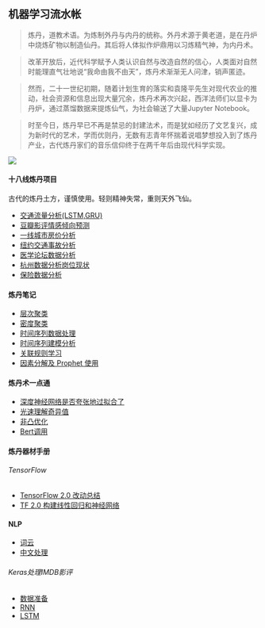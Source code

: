 ## 机器学习流水帐
> 炼丹，道教术语。为炼制外丹与内丹的统称。外丹术源于黄老道，是在丹炉中烧炼矿物以制造仙丹。其后将人体拟作炉鼎用以习炼精气神，为内丹术。

> 改革开放后，近代科学赋予人类认识自然与改造自然的信心，人类面对自然时能理直气壮地说“我命由我不由天”，炼丹术渐渐无人问津，销声匿迹。

> 然而，二十一世纪初期，随着计划生育的落实和袁隆平先生对现代农业的推动，社会资源和信息出现大量冗余，炼丹术再次兴起，西洋法师们以显卡为丹炉，通过蒸馏数据来提炼仙气，为社会输送了大量Jupyter Notebook。

> 时至今日，炼丹早已不再是禁忌的封建法术，而是犹如经历了文艺复兴，成为新时代的艺术，学而优则丹，无数有志青年怀揣着说唱梦想投入到了炼丹产业，古代炼丹家们的音乐信仰终于在两千年后由现代科学实现。


![](https://github.com/weiyunchen/weiyunchen.github.io/blob/master/fm.png)


#### 十八线炼丹项目
古代的炼丹土方，谨慎使用。轻则精神失常，重则天外飞仙。
- [交通流量分析(LSTM,GRU)](https://nbviewer.jupyter.org/github/weiyunchen/weiyunchen.github.io/blob/master/%E7%AE%80%E5%8D%95%E5%B0%8F%E9%A1%B9%E7%9B%AE/%E4%BA%A4%E9%80%9A%E6%B5%81%E9%87%8F%E5%88%86%E6%9E%90(LSTM%2CGRU).ipynb)
- [豆瓣影评情感倾向预测](https://nbviewer.jupyter.org/github/weiyunchen/weiyunchen.github.io/blob/master/%E7%AE%80%E5%8D%95%E5%B0%8F%E9%A1%B9%E7%9B%AE/%E8%B1%86%E7%93%A3%E5%BD%B1%E8%AF%84%E6%83%85%E6%84%9F%E5%80%BE%E5%90%91%E9%A2%84%E6%B5%8B.ipynb)
- [一线城市房价分析](https://nbviewer.jupyter.org/github/weiyunchen/weiyunchen.github.io/blob/master/%E7%AE%80%E5%8D%95%E5%B0%8F%E9%A1%B9%E7%9B%AE/%E4%B8%80%E7%BA%BF%E5%9F%8E%E5%B8%82%E6%88%BF%E4%BB%B7%E5%88%86%E6%9E%90.ipynb)
- [纽约交通事故分析](https://nbviewer.jupyter.org/github/weiyunchen/weiyunchen.github.io/blob/master/%E7%AE%80%E5%8D%95%E5%B0%8F%E9%A1%B9%E7%9B%AE/%E7%BA%BD%E7%BA%A6%E4%BA%A4%E9%80%9A%E4%BA%8B%E6%95%85%E5%88%86%E6%9E%90.ipynb)
- [医学论坛数据分析](https://nbviewer.jupyter.org/github/weiyunchen/weiyunchen.github.io/blob/master/%E7%AE%80%E5%8D%95%E5%B0%8F%E9%A1%B9%E7%9B%AE/%E5%8C%BB%E5%AD%A6%E8%AE%BA%E5%9D%9B%E7%9A%84%E6%95%B0%E6%8D%AE%E5%88%86%E6%9E%90.ipynb)
- [杭州数据分析岗位现状](https://nbviewer.jupyter.org/github/weiyunchen/weiyunchen.github.io/blob/master/%E7%AE%80%E5%8D%95%E5%B0%8F%E9%A1%B9%E7%9B%AE/%E6%9D%AD%E5%B7%9E%E6%95%B0%E6%8D%AE%E5%88%86%E6%9E%90%E5%B2%97%E7%8E%B0%E7%8A%B6%E5%88%86%E6%9E%90.ipynb)
- [保险数据分析](https://nbviewer.jupyter.org/github/weiyunchen/weiyunchen.github.io/blob/master/%E7%AE%80%E5%8D%95%E5%B0%8F%E9%A1%B9%E7%9B%AE/%E4%BF%9D%E9%99%A9%E6%95%B0%E6%8D%AE%E5%88%86%E6%9E%90.ipynb)
#### 炼丹笔记
- [层次聚类](https://nbviewer.jupyter.org/github/weiyunchen/weiyunchen.github.io/blob/master/%E7%AC%94%E8%AE%B0%E8%AF%BE%E7%A8%8B%E6%95%B4%E7%90%86/%E5%B1%82%E6%AC%A1%E8%81%9A%E7%B1%BB%E6%96%B9%E6%B3%95.ipynb)
- [密度聚类](https://nbviewer.jupyter.org/github/weiyunchen/weiyunchen.github.io/blob/master/%E7%AC%94%E8%AE%B0%E8%AF%BE%E7%A8%8B%E6%95%B4%E7%90%86/%E5%AF%86%E5%BA%A6%E8%81%9A%E7%B1%BB%E6%96%B9%E6%B3%95.ipynb)
- [时间序列数据处理](https://nbviewer.jupyter.org/github/weiyunchen/weiyunchen.github.io/blob/master/%E7%AC%94%E8%AE%B0%E8%AF%BE%E7%A8%8B%E6%95%B4%E7%90%86/%E6%97%B6%E9%97%B4%E5%BA%8F%E5%88%97%E6%95%B0%E6%8D%AE%E5%A4%84%E7%90%86.ipynb)
- [时间序列建模分析](https://nbviewer.jupyter.org/github/weiyunchen/weiyunchen.github.io/blob/master/%E7%AC%94%E8%AE%B0%E8%AF%BE%E7%A8%8B%E6%95%B4%E7%90%86/%E6%97%B6%E9%97%B4%E5%BA%8F%E5%88%97%E5%BB%BA%E6%A8%A1%E5%88%86%E6%9E%90.ipynb)
- [关联规则学习](https://nbviewer.jupyter.org/github/weiyunchen/weiyunchen.github.io/blob/master/%E7%AC%94%E8%AE%B0%E8%AF%BE%E7%A8%8B%E6%95%B4%E7%90%86/%E5%85%B3%E8%81%94%E8%A7%84%E5%88%99%E5%AD%A6%E4%B9%A0.ipynb)
- [因素分解及 Prophet 使用](https://nbviewer.jupyter.org/github/weiyunchen/weiyunchen.github.io/blob/master/%E7%AC%94%E8%AE%B0%E8%AF%BE%E7%A8%8B%E6%95%B4%E7%90%86/%E5%9B%A0%E7%B4%A0%E5%88%86%E8%A7%A3%E5%8F%8A%20Prophet%20%E5%B7%A5%E5%85%B7%E4%BD%BF%E7%94%A8.ipynb)
#### 炼丹术一点通
- [深度神经网络是否夸张地过拟合了](https://mp.weixin.qq.com/s?__biz=MzU1NDA4NjU2MA==&mid=2247496352&idx=2&sn=e965b288799f07591e8c00e76ca149a7&chksm=fbea4b6fcc9dc279105733036f3e9efd76e17aeb742cbe3d97f18352ba1dcc47dfdac3faba9d&scene=0&xtrack=1#rd)
- [光速理解奇异值](https://www.matongxue.com/madocs/306.html)
- [非凸优化](https://zhuanlan.zhihu.com/optimization)
- [Bert调用](https://www.kesci.com/home/project/5bfaa482954d6e001067396d/code)
#### 炼丹器材手册
###### TensorFlow
- [TensorFlow 2.0 改动总结](https://nbviewer.jupyter.org/github/weiyunchen/weiyunchen.github.io/blob/master/tf/TensorFlow%202.0%20%E6%94%B9%E5%8A%A8%E7%89%B9%E6%80%A7.ipynb)
- [TF 2.0 构建线性回归和神经网络](https://nbviewer.jupyter.org/github/weiyunchen/weiyunchen.github.io/blob/master/tf/TF%202.0%20%E6%9E%84%E5%BB%BA%E7%BA%BF%E6%80%A7%E5%9B%9E%E5%BD%92%E5%92%8C%E7%A5%9E%E7%BB%8F%E7%BD%91%E7%BB%9C.ipynb)
#### NLP
- [词云](https://nbviewer.jupyter.org/github/weiyunchen.github.io/blob/master/%E8%87%AA%E7%84%B6%E8%AF%AD%E8%A8%80%E5%A4%84%E7%90%86/%E8%AF%8D%E4%BA%91.ipynb)
- [中文处理](https://nbviewer.jupyter.org/github/weiyunchen.github.io/blob/master/%E8%87%AA%E7%84%B6%E8%AF%AD%E8%A8%80%E5%A4%84%E7%90%86/%E4%B8%AD%E6%96%87%E8%AF%AD%E8%A8%80%E5%A4%84%E7%90%86.ipynb)
###### Keras处理IMDB影评

- [数据准备](https://nbviewer.jupyter.org/github/weiyunchen/weiyunchen.github.io/blob/master/%E8%87%AA%E7%84%B6%E8%AF%AD%E8%A8%80%E5%A4%84%E7%90%86/Keras_Imdb_Introduce.ipynb)
- [RNN](https://nbviewer.jupyter.org/github/weiyunchen/weiyunchen.github.io/blob/master/%E8%87%AA%E7%84%B6%E8%AF%AD%E8%A8%80%E5%A4%84%E7%90%86/Keras_Imdb_RNN.ipynb)
- [LSTM](https://nbviewer.jupyter.org/github/weiyunchen/weiyunchen.github.io/blob/master/%E8%87%AA%E7%84%B6%E8%AF%AD%E8%A8%80%E5%A4%84%E7%90%86/Keras_Imdb_LSTM.ipynb)
